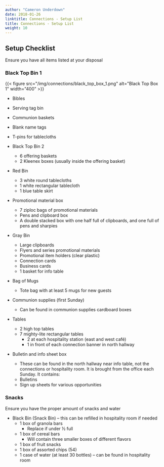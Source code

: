 ```yaml
---
author: "Cameron Underdown"
date: 2018-01-26
linktitle: Connections - Setup List
title: Connections - Setup List
weight: 10
---
```



## Setup Checklist

Ensure you have all items listed at your disposal

### Black Top Bin 1

{{< figure src="/img/connections/black_top_box_1.png" alt="Black Top Box 1" width="400" >}}

-	Bibles
-	Serving tag bin
-	Communion baskets
-	Blank name tags
-	T-pins for tablecloths

-	Black Top Bin 2
	-	6 offering baskets
	-	2 Kleenex boxes (usually inside the offering basket)
-	Red Bin
	-	3 white round tablecloths
	-	1 white rectangular tablecloth
	-	1 blue table skirt
-	Promotional material box
	-	7 ziploc bags of promotional materials
	-	Pens and clipboard box
	-	A double stacked box with one half full of clipboards, and one full of pens and sharpies
-	Gray Bin
	-	Large clipboards
	-	Flyers and series promotional materials
	-	Promotional item holders (clear plastic)
	-	Connection cards
	-	Business cards
	-	1 basket for info table
-	Bag of Mugs
	-	Tote bag with at least 5 mugs for new guests
-	Communion supplies (first Sunday)
	-	Can be found in communion supplies cardboard boxes
-	Tables
	-	2 high top tables
	-	7 mighty-lite rectangular tables
		-	2 at each hospitality station (east and west café)
		-	1 in front of each connection banner in north hallway
-	Bulletin and info sheet box
	-	These can be found in the north hallway near info table, not the connections or hospitality room. It is brought from the office each Sunday. It contains:
	-	Bulletins
	-	Sign up sheets for various opportunities

### Snacks

Ensure you have the proper amount of snacks and water

-	Black Bin (Snack Bin) – this can be refilled in hospitality room if needed
	-	1 box of granola bars
		-	Replace if under ½ full
	-	1 box of cereal bars
		-	Will contain three smaller boxes of different flavors
	-	1 box of fruit snacks
	-	1 box of assorted chips (54)
	-	1 case of water (at least 30 bottles) – can be found in hospitality room
